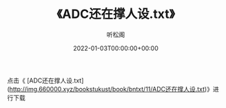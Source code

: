 ﻿---
title:  《ADC还在撑人设.txt》
date:   2022-01-03T00:00:00+00:00
author: 听松阁
layout: post
permalink: /ADC还在撑人设/
categories: 小说
tags: [小说]
---

点击《 [ADC还在撑人设.txt](<a href="http://img.660000.xyz/bookstukust/book/bntxt/11/ADC" target=_blank>http://img.660000.xyz/bookstukust/book/bntxt/11/ADC还在撑人设.txt)》进行下载
